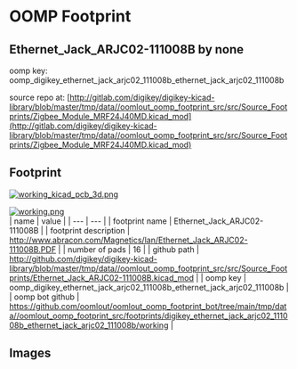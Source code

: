 # OOMP Footprint  
## Ethernet_Jack_ARJC02-111008B  by none  
  
oomp key: oomp_digikey_ethernet_jack_arjc02_111008b_ethernet_jack_arjc02_111008b  
  
source repo at: [http://gitlab.com/digikey/digikey-kicad-library/blob/master/tmp/data//oomlout_oomp_footprint_src/src/Source_Footprints/Zigbee_Module_MRF24J40MD.kicad_mod](http://gitlab.com/digikey/digikey-kicad-library/blob/master/tmp/data//oomlout_oomp_footprint_src/src/Source_Footprints/Zigbee_Module_MRF24J40MD.kicad_mod)  
## Footprint  
  
[![working_kicad_pcb_3d.png](working_kicad_pcb_3d_600.png)](working_kicad_pcb_3d.png)  
  
[![working.png](working_600.png)](working.png)  
| name | value | 
| --- | --- | 
| footprint name | Ethernet_Jack_ARJC02-111008B | 
| footprint description | http://www.abracon.com/Magnetics/lan/Ethernet_Jack_ARJC02-111008B.PDF | 
| number of pads | 16 | 
| github path | http://github.com/digikey/digikey-kicad-library/blob/master/tmp/data//oomlout_oomp_footprint_src/src/Source_Footprints/Ethernet_Jack_ARJC02-111008B.kicad_mod | 
| oomp key | oomp_digikey_ethernet_jack_arjc02_111008b_ethernet_jack_arjc02_111008b | 
| oomp bot github | https://github.com/oomlout/oomlout_oomp_footprint_bot/tree/main/tmp/data//oomlout_oomp_footprint_src/footprints/digikey_ethernet_jack_arjc02_111008b_ethernet_jack_arjc02_111008b/working | 
## Images  
